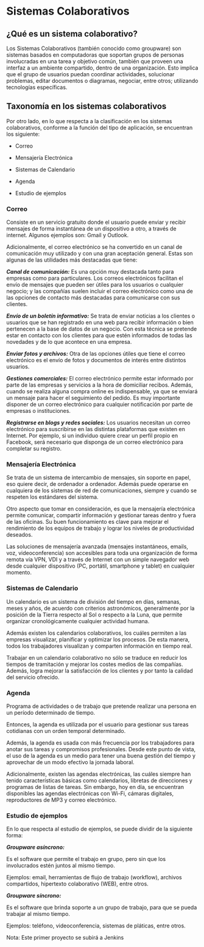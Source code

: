 # Sistemas Colaborativos

## ¿Qué es un sistema colaborativo?

Los Sistemas Colaborativos (también conocido como groupware) son sistemas basados en computadoras que soportan grupos de personas involucradas en una tarea y objetivo común, también que proveen una interfaz a un ambiente compartido, dentro de una organización. Esto implica que el grupo de usuarios puedan coordinar actividades, solucionar problemas, editar documentos o diagramas, negociar, entre otros; utilizando tecnologías específicas.

## Taxonomía en los sistemas colaborativos

Por otro lado, en lo que respecta a la clasificación en los sistemas colaborativos, conforme a la función del tipo de aplicación, se encuentran los siguiente:

- Correo

- Mensajería Electrónica

- Sistemas de Calendario

- Agenda

- Estudio de ejemplos

### Correo

Consiste en un servicio gratuito donde el usuario puede enviar y recibir mensajes de forma instantánea de un dispositivo a otro, a través de internet. Algunos ejemplos son: Gmail y Outlook.

Adicionalmente, el correo electrónico se ha convertido en un canal de comunicación muy utilizado y con una gran aceptación general. Estas son algunas de las utilidades más destacadas que tiene:

**_Canal de comunicación:_** Es una opción muy destacada tanto para empresas como para particulares. Los correos electrónicos facilitan el envío de mensajes que pueden ser útiles para los usuarios o cualquier negocio; y las compañías suelen incluir el correo electrónico como una de las opciones de contacto más destacadas para comunicarse con sus clientes.

**_Envío de un boletín informativo:_** Se trata de enviar noticias a los clientes o usuarios que se han registrado en una web para recibir información o bien pertenecen a la base de datos de un negocio. Con esta técnica se pretende estar en contacto con los clientes para que estén informados de todas las novedades y de lo que acontece en una empresa.

**_Enviar fotos y archivos:_** Otra de las opciones útiles que tiene el correo electrónico es el envío de fotos y documentos de interés entre distintos usuarios.

**_Gestiones comerciales:_** El correo electrónico permite estar informado por parte de las empresas y servicios a la hora de domiciliar recibos. Además, cuando se realiza alguna compra online es indispensable, ya que se enviará un mensaje para hacer el seguimiento del pedido. Es muy importante disponer de un correo electrónico para cualquier notificación por parte de empresas o instituciones.

**_Registrarse en blogs y redes sociales:_** Los usuarios necesitan un correo electrónico para suscribirse en las distintas plataformas que existen en Internet. Por ejemplo, si un individuo quiere crear un perfil propio en Facebook, será necesario que disponga de un correo electrónico para completar su registro.

### Mensajería Electrónica

Se trata de un sistema de intercambio de mensajes, sin soporte en papel, eso quiere decir, de ordenador a ordenador. Además puede operarse en cualquiera de los sistemas de red de comunicaciones, siempre y cuando se respeten los estándares del sistema.

Otro aspecto que tomar en consideración, es que la mensajería electrónica permite comunicar, compartir información y gestionar tareas dentro y fuera de las oficinas. Su buen funcionamiento es clave para mejorar el rendimiento de los equipos de trabajo y lograr los niveles de productividad deseados.

Las soluciones de mensajería avanzada (mensajes instantáneos, emails, voz, videoconferencia) son accesibles para toda una organización de forma remota vía VPN, VDI y a través de Internet con un simple navegador web desde cualquier dispositivo (PC, portátil, smartphone y tablet) en cualquier momento.

### Sistemas de Calendario

Un calendario es un sistema de división del tiempo en días, semanas, meses y años, de acuerdo con criterios astronómicos, generalmente por la posición de la Tierra respecto al Sol o respecto a la Luna, que permite organizar cronológicamente cualquier actividad humana.

Además existen los calendarios colaborativos, los cuáles permiten a las empresas visualizar, planificar y optimizar los procesos. De esta manera, todos los trabajadores visualizan y comparten información en tiempo real.

Trabajar en un calendario colaborativo no sólo se traduce en reducir los tiempos de tramitación y mejorar los costes medios de las compañías. Además, logra mejorar la satisfacción de los clientes y por tanto la calidad del servicio ofrecido.

### Agenda

Programa de actividades o de trabajo que pretende realizar una persona en un período determinado de tiempo.

Entonces, la agenda es utilizada por el usuario para gestionar sus tareas cotidianas con un orden temporal determinado.

Además, la agenda es usada con más frecuencia por los trabajadores para anotar sus tareas y compromisos profesionales. Desde este punto de vista, el uso de la agenda es un medio para tener una buena gestión del tiempo y aprovechar de un modo efectivo la jornada laboral.

Adicionalmente, existen las agendas electrónicas, las cuáles siempre han tenido características básicas como calendarios, libretas de direcciones y programas de listas de tareas. Sin embargo, hoy en día, se encuentran disponibles las agendas electrónicas con Wi-Fi, cámaras digitales, reproductores de MP3 y correo electrónico.

### Estudio de ejemplos

En lo que respecta al estudio de ejemplos, se puede dividir de la siguiente forma:

**_Groupware asíncrono:_**

Es el software que permite el trabajo en grupo, pero sin que los involucrados estén juntos al mismo tiempo.

Ejemplos: email, herramientas de flujo de trabajo (workflow), archivos compartidos, hipertexto colaborativo (WEB), entre otros.

**_Groupware síncrono:_**

Es el software que brinda soporte a un grupo de trabajo, para que se pueda trabajar al mismo tiempo.

Ejemplos: teléfono, videoconferencia, sistemas de pláticas, entre otros.

Nota: Este primer proyecto se subirá a Jenkins
